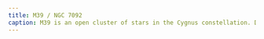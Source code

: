 ```yaml
---
title: M39 / NGC 7092
caption: M39 is an open cluster of stars in the Cygnus constellation. Distance 1110 LY. Captured 2025-08-05.
---
```

